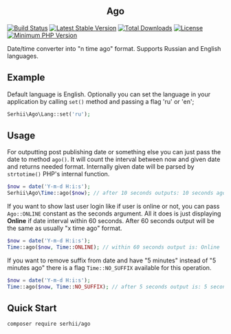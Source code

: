<h2 align="center">Ago</h2>

[![Build Status](https://travis-ci.com/SerhiiCho/ago.svg?branch=master)](https://travis-ci.com/SerhiiCho/ago)
[![Latest Stable Version](https://poser.pugx.org/serhii/ago/v/stable)](https://packagist.org/packages/serhii/ago)
[![Total Downloads](https://poser.pugx.org/serhii/ago/downloads)](https://packagist.org/packages/serhii/ago)
[![License](https://poser.pugx.org/serhii/ago/license)](https://packagist.org/packages/serhii/ago)
<a href="https://php.net/" rel="nofollow"><img src="https://camo.githubusercontent.com/2b1ed18c21257b0a1e6b8568010e6e8f3636e6d5/68747470733a2f2f696d672e736869656c64732e696f2f62616467652f7068702d253345253344253230372e312d3838393242462e7376673f7374796c653d666c61742d737175617265" alt="Minimum PHP Version" data-canonical-src="https://img.shields.io/badge/php-%3E%3D%207.1-8892BF.svg" style="max-width:100%;"></a>

Date/time converter into "n time ago" format. Supports Russian and English languages.

## Example

Default language is English. Optionally you can set the language in your application by calling `set()` method and passing a flag 'ru' or 'en';

```php
Serhii\Ago\Lang::set('ru');
```

## Usage

For outputting post publishing date or something else you can just pass the date to method `ago()`. It will count the interval between now and given date and returns needed format. Internally given date will be parsed by `strtotime()` PHP's internal function.

```php
$now = date('Y-m-d H:i:s');
Serhii\Ago\Time::ago($now); // after 10 seconds outputs: 10 seconds ago
```

If you want to show last user login like if user is online or not, you can pass `Ago::ONLINE` constant as the seconds argument. All it does is just displaying **Online** if date interval within 60 seconds. After 60 seconds output will be the same as usually "x time ago" format.

```php
$now = date('Y-m-d H:i:s');
Time::ago($now, Time::ONLINE); // within 60 seconds output is: Online
```

If you want to remove suffix from date and have "5 minutes" instead of "5 minutes ago" there is a flag `Time::NO_SUFFIX` available for this operation.

```php
$now = date('Y-m-d H:i:s');
Time::ago($now, Time::NO_SUFFIX); // after 5 seconds output is: 5 seconds
```

## Quick Start

```bash
composer require serhii/ago
```
